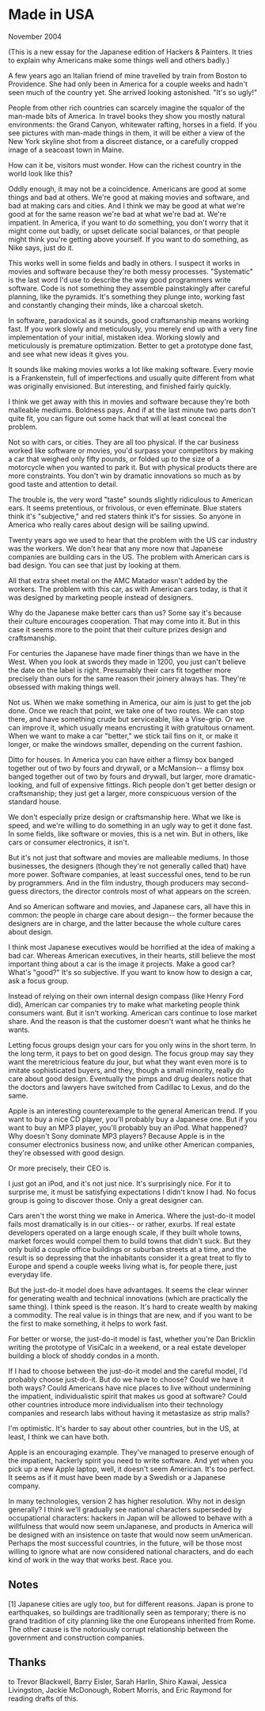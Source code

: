 # Made in USA
November 2004

(This is a new essay for the Japanese edition of Hackers & Painters. It tries to explain why Americans make some things well and others badly.)

A few years ago an Italian friend of mine travelled by train from Boston to Providence. She had only been in America for a couple weeks and hadn't seen much of the country yet. She arrived looking astonished. "It's so ugly!"

People from other rich countries can scarcely imagine the squalor of the man-made bits of America. In travel books they show you mostly natural environments: the Grand Canyon, whitewater rafting, horses in a field. If you see pictures with man-made things in them, it will be either a view of the New York skyline shot from a discreet distance, or a carefully cropped image of a seacoast town in Maine.

How can it be, visitors must wonder. How can the richest country in the world look like this?

Oddly enough, it may not be a coincidence. Americans are good at some things and bad at others. We're good at making movies and software, and bad at making cars and cities. And I think we may be good at what we're good at for the same reason we're bad at what we're bad at. We're impatient. In America, if you want to do something, you don't worry that it might come out badly, or upset delicate social balances, or that people might think you're getting above yourself. If you want to do something, as Nike says, just do it.

This works well in some fields and badly in others. I suspect it works in movies and software because they're both messy processes. "Systematic" is the last word I'd use to describe the way good programmers write software. Code is not something they assemble painstakingly after careful planning, like the pyramids. It's something they plunge into, working fast and constantly changing their minds, like a charcoal sketch.

In software, paradoxical as it sounds, good craftsmanship means working fast. If you work slowly and meticulously, you merely end up with a very fine implementation of your initial, mistaken idea. Working slowly and meticulously is premature optimization. Better to get a prototype done fast, and see what new ideas it gives you.

It sounds like making movies works a lot like making software. Every movie is a Frankenstein, full of imperfections and usually quite different from what was originally envisioned. But interesting, and finished fairly quickly.

I think we get away with this in movies and software because they're both malleable mediums. Boldness pays. And if at the last minute two parts don't quite fit, you can figure out some hack that will at least conceal the problem.

Not so with cars, or cities. They are all too physical. If the car business worked like software or movies, you'd surpass your competitors by making a car that weighed only fifty pounds, or folded up to the size of a motorcycle when you wanted to park it. But with physical products there are more constraints. You don't win by dramatic innovations so much as by good taste and attention to detail.

The trouble is, the very word "taste" sounds slightly ridiculous to American ears. It seems pretentious, or frivolous, or even effeminate. Blue staters think it's "subjective," and red staters think it's for sissies. So anyone in America who really cares about design will be sailing upwind.

Twenty years ago we used to hear that the problem with the US car industry was the workers. We don't hear that any more now that Japanese companies are building cars in the US. The problem with American cars is bad design. You can see that just by looking at them.

All that extra sheet metal on the AMC Matador wasn't added by the workers. The problem with this car, as with American cars today, is that it was designed by marketing people instead of designers.

Why do the Japanese make better cars than us? Some say it's because their culture encourages cooperation. That may come into it. But in this case it seems more to the point that their culture prizes design and craftsmanship.

For centuries the Japanese have made finer things than we have in the West. When you look at swords they made in 1200, you just can't believe the date on the label is right. Presumably their cars fit together more precisely than ours for the same reason their joinery always has. They're obsessed with making things well.

Not us. When we make something in America, our aim is just to get the job done. Once we reach that point, we take one of two routes. We can stop there, and have something crude but serviceable, like a Vise-grip. Or we can improve it, which usually means encrusting it with gratuitous ornament. When we want to make a car "better," we stick tail fins on it, or make it longer, or make the windows smaller, depending on the current fashion.

Ditto for houses. In America you can have either a flimsy box banged together out of two by fours and drywall, or a McMansion-- a flimsy box banged together out of two by fours and drywall, but larger, more dramatic-looking, and full of expensive fittings. Rich people don't get better design or craftsmanship; they just get a larger, more conspicuous version of the standard house.

We don't especially prize design or craftsmanship here. What we like is speed, and we're willing to do something in an ugly way to get it done fast. In some fields, like software or movies, this is a net win. But in others, like cars or consumer electronics, it isn't.

But it's not just that software and movies are malleable mediums. In those businesses, the designers (though they're not generally called that) have more power. Software companies, at least successful ones, tend to be run by programmers. And in the film industry, though producers may second-guess directors, the director controls most of what appears on the screen.

And so American software and movies, and Japanese cars, all have this in common: the people in charge care about design-- the former because the designers are in charge, and the latter because the whole culture cares about design.

I think most Japanese executives would be horrified at the idea of making a bad car. Whereas American executives, in their hearts, still believe the most important thing about a car is the image it projects. Make a good car? What's "good?" It's so subjective. If you want to know how to design a car, ask a focus group.

Instead of relying on their own internal design compass (like Henry Ford did), American car companies try to make what marketing people think consumers want. But it isn't working. American cars continue to lose market share. And the reason is that the customer doesn't want what he thinks he wants.

Letting focus groups design your cars for you only wins in the short term. In the long term, it pays to bet on good design. The focus group may say they want the meretricious feature du jour, but what they want even more is to imitate sophisticated buyers, and they, though a small minority, really do care about good design. Eventually the pimps and drug dealers notice that the doctors and lawyers have switched from Cadillac to Lexus, and do the same.

Apple is an interesting counterexample to the general American trend. If you want to buy a nice CD player, you'll probably buy a Japanese one. But if you want to buy an MP3 player, you'll probably buy an iPod. What happened? Why doesn't Sony dominate MP3 players? Because Apple is in the consumer electronics business now, and unlike other American companies, they're obsessed with good design.

Or more precisely, their CEO is.

I just got an iPod, and it's not just nice. It's surprisingly nice. For it to surprise me, it must be satisfying expectations I didn't know I had. No focus group is going to discover those. Only a great designer can.

Cars aren't the worst thing we make in America. Where the just-do-it model fails most dramatically is in our cities-- or rather, exurbs. If real estate developers operated on a large enough scale, if they built whole towns, market forces would compel them to build towns that didn't suck. But they only build a couple office buildings or suburban streets at a time, and the result is so depressing that the inhabitants consider it a great treat to fly to Europe and spend a couple weeks living what is, for people there, just everyday life.

But the just-do-it model does have advantages. It seems the clear winner for generating wealth and technical innovations (which are practically the same thing). I think speed is the reason. It's hard to create wealth by making a commodity. The real value is in things that are new, and if you want to be the first to make something, it helps to work fast.

For better or worse, the just-do-it model is fast, whether you're Dan Bricklin writing the prototype of VisiCalc in a weekend, or a real estate developer building a block of shoddy condos in a month.

If I had to choose between the just-do-it model and the careful model, I'd probably choose just-do-it. But do we have to choose? Could we have it both ways? Could Americans have nice places to live without undermining the impatient, individualistic spirit that makes us good at software? Could other countries introduce more individualism into their technology companies and research labs without having it metastasize as strip malls?

I'm optimistic. It's harder to say about other countries, but in the US, at least, I think we can have both.

Apple is an encouraging example. They've managed to preserve enough of the impatient, hackerly spirit you need to write software. And yet when you pick up a new Apple laptop, well, it doesn't seem American. It's too perfect. It seems as if it must have been made by a Swedish or a Japanese company.

In many technologies, version 2 has higher resolution. Why not in design generally? I think we'll gradually see national characters superseded by occupational characters: hackers in Japan will be allowed to behave with a willfulness that would now seem unJapanese, and products in America will be designed with an insistence on taste that would now seem unAmerican. Perhaps the most successful countries, in the future, will be those most willing to ignore what are now considered national characters, and do each kind of work in the way that works best. Race you.

## Notes

[1] Japanese cities are ugly too, but for different reasons. Japan is prone to earthquakes, so buildings are traditionally seen as temporary; there is no grand tradition of city planning like the one Europeans inherited from Rome. The other cause is the notoriously corrupt relationship between the government and construction companies.

## Thanks
to Trevor Blackwell, Barry Eisler, Sarah Harlin, Shiro Kawai, Jessica Livingston, Jackie McDonough, Robert Morris, and Eric Raymond for reading drafts of this.